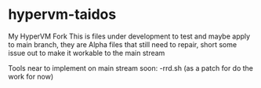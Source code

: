 # hypervm-taidos
My HyperVM Fork
This is files under development to test and maybe apply to main branch, they are Alpha files that still need to repair, short some issue out to make it workable to the main stream


Tools near to implement on main stream soon:
-rrd.sh (as a patch for do the work for now)

